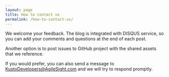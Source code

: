 ```yaml
---
layout: page
title: How to contact us
permalink: /how-to-contact-us/
---
```


We welcome your feedback. The blog is integrated with DISQUS service, so you can add your comments and questions at the end of each post.

Another option is to post issues to GitHub project with the shared assets that we reference.

If you would prefer, you can also send a message to [KustoDevelopers@AgileSight.com](mailto:KustoDevelopers@AgileSight.com) and we will try to respond promptly.  